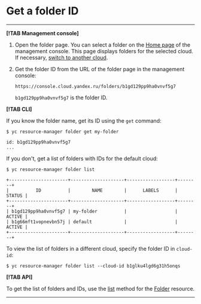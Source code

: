 # Get a folder ID

---

**[!TAB Management console]**

1. Open the folder page. You can select a folder on the [Home page](https://console.cloud.yandex.ru) of the management console. This page displays folders for the selected cloud. If necessary, [switch to another cloud](../cloud/switch-cloud.md).
1. Get the folder ID from the URL of the folder page in the management console:

    ```
    https://console.cloud.yandex.ru/folders/b1gd129pp9ha0vnvf5g7
    ```

    `b1gd129pp9ha0vnvf5g7` is the folder ID.

**[!TAB CLI]**

If you know the folder name, get its ID using the `get` command:

```
$ yc resource-manager folder get my-folder

id: b1gd129pp9ha0vnvf5g7
...
```

If you don't, get a list of folders with IDs for the default cloud:

```
$ yc resource-manager folder list

+----------------------+--------------------+------------------+--------+
|          ID          |        NAME        |      LABELS      | STATUS |
+----------------------+--------------------+------------------+--------+
| b1gd129pp9ha0vnvf5g7 | my-folder          |                  | ACTIVE |
| b1g66mft1vopnevbn57j | default            |                  | ACTIVE |
+----------------------+--------------------+------------------+--------+
```

To view the list of folders in a different cloud, specify the folder ID in `cloud-id`:

```
$ yc resource-manager folder list --cloud-id b1glku4lgd6g31h5onqs
```

**[!TAB API]**

To get the list of folders and IDs, use the [list](../../api-ref/Folder/list.md) method for the [Folder](../../api-ref/Folder/index.md) resource.

---

